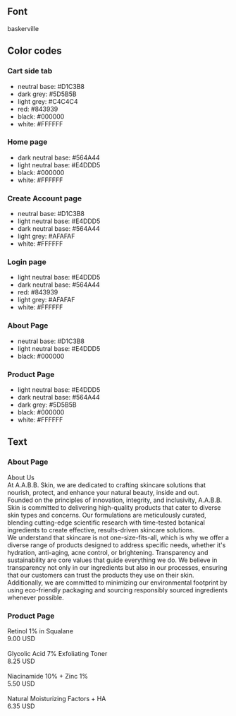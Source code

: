 ## Font 
baskerville 

## Color codes 

### Cart side tab 
- neutral base: #D1C3B8
- dark grey: #5D5B5B
- light grey: #C4C4C4
- red: #843939
- black: #000000
- white: #FFFFFF

### Home page 
- dark neutral base: #564A44
- light neutral base: #E4DDD5
- black: #000000
- white: #FFFFFF

### Create Account page 
- neutral base: #D1C3B8
- light neutral base: #E4DDD5
- dark neutral base: #564A44
- light grey: #AFAFAF
- white: #FFFFFF

### Login page 
- light neutral base: #E4DDD5
- dark neutral base: #564A44
- red: #843939
- light grey: #AFAFAF
- white: #FFFFFF

### About Page 
- neutral base: #D1C3B8
- light neutral base: #E4DDD5
- black: #000000

### Product Page
- light neutral base: #E4DDD5
- dark neutral base: #564A44
- dark grey: #5D5B5B
- black: #000000
- white: #FFFFFF

## Text 

### About Page 
About Us \
At A.A.B.B. Skin, we are dedicated to crafting skincare solutions that nourish, protect, and enhance your natural beauty, inside and out. \
Founded on the principles of innovation, integrity, and inclusivity, A.A.B.B. Skin is committed to delivering high-quality products that cater to diverse skin types and concerns. Our formulations are meticulously curated, blending cutting-edge scientific research with time-tested botanical ingredients to create effective, results-driven skincare solutions. \
We understand that skincare is not one-size-fits-all, which is why we offer a diverse range of products designed to address specific needs, whether it's hydration, anti-aging, acne control, or brightening.
Transparency and sustainability are core values that guide everything we do. We believe in transparency not only in our ingredients but also in our processes, ensuring that our customers can trust the products they use on their skin. Additionally, we are committed to minimizing our environmental footprint by using eco-friendly packaging and sourcing responsibly sourced ingredients whenever possible.

### Product Page
Retinol 1% in Squalane\
9.00 USD\
\
Glycolic Acid 7% Exfoliating 
Toner\
8.25 USD\
\
Niacinamide 10% + Zinc 1%\
5.50 USD\
\
Natural Moisturizing Factors + 
HA\
6.35 USD

